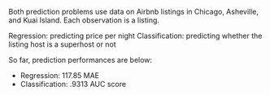 Both prediction problems use data on Airbnb listings in Chicago, Asheville, and Kuai Island. Each observation is a listing.

Regression: predicting price per night
Classification: predicting whether the listing host is a superhost or not

So far, prediction performances are below:
- Regression: 117.85 MAE
- Classification: .9313 AUC score
